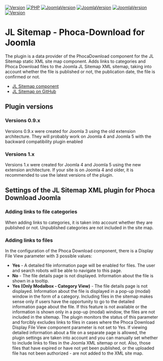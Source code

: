 [![Version](https://img.shields.io/badge/Version-1.0.0-blue.svg)]() [![PHP](https://img.shields.io/badge/PHP-7.4+-green.svg)]() [![JoomlaVersion](https://img.shields.io/badge/Joomla-3.x-gray.svg)]() [![JoomlaVersion](https://img.shields.io/badge/Joomla-4.x-orange.svg)]() [![JoomlaVersion](https://img.shields.io/badge/Joomla-5.x-orange.svg)]() [![Version](https://img.shields.io/badge/Documentation-blue.svg)](https://web-tolk.ru/en/dev/joomla-plugins/jlsitemap-phoca-download-joomla-plugin?utm_source=github)
# JL Sitemap - Phoca-Download for Joomla
The plugin is a data provider of the PhocaDownload component for the JL Sitemap static XML site map component. Adds links to categories and Phoca Download files to the Joomla JL Sitemap XML sitemap, taking into account whether the file is published or not, the publication date, the file is confirmed or not.

- [JL Sitemap component](https://joomline.net/ru/extensions/jl-sitemap.html)
- [JL Sitemap on GitHub](https://github.com/Joomline/jlsitemap)

## Plugin versions
### Versions 0.9.x 
Versions 0.9.x were created for Joomla 3 using the old extension architecture. They will probably work on Joomla 4 and Joomla 5 with the backward compatibility plugin enabled
### Versions 1.x
Versions 1.x were created for Joomla 4 and Joomla 5 using the new extension architecture. If your site is on Joomla 4 and older, it is recommended to use the latest versions of the plugin.
## Settings of the JL Sitemap XML plugin for Phoca Download Joomla
### Adding links to file categories
When adding links to categories, it is taken into account whether they are published or not. Unpublished categories are not included in the site map.
### Adding links to files
In the configuration of the Phoca Download component, there is a Display File View parameter with 3 possible values:
- **Yes** - A detailed file information page will be enabled for files. The user and search robots will be able to navigate to this page.
- **No** - The file details page is not displayed. Information about the file is shown in a tooltip.
- **Yes (Only Modalbox - Category View)** - The file details page is not displayed. Information about the file is displayed in a pop-up (modal) window in the form of a category. Including files in the sitemap makes sense only if users have the opportunity to go to the detailed information page about the file. If this feature is not available or the information is shown only in a pop-up (modal) window, the files are not included in the sitemap.
The plugin monitors the status of this parameter and forcibly excludes links to files in cases where the Phoca Download Display File View component parameter is not set to Yes. If viewing detailed information about a file on a separate page is allowed, the plugin settings are taken into account and you can manually set whether to include links to files in the Joomla XML sitemap or not.
Also, those files that have expired or have not yet been published, or the uploaded file has not been authorized - are not added to the XML site map.